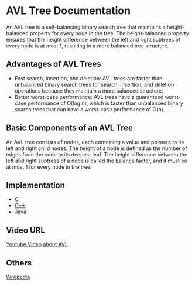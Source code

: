 # AVL Tree Documentation
An AVL tree is a self-balancing binary search tree that maintains a height-balanced property for every node in the tree. The height-balanced property ensures that the height difference between the left and right subtrees of every node is at most 1, resulting in a more balanced tree structure.
## Advantages of AVL Trees

- Fast search, insertion, and deletion: AVL trees are faster than unbalanced binary search trees for search, insertion, and deletion operations because they maintain a more balanced structure.
- Better worst-case performance: AVL trees have a guaranteed worst-case performance of O(log n), which is faster than unbalanced binary search trees that can have a worst-case performance of O(n).


## Basic Components of an AVL Tree

An AVL tree consists of nodes, each containing a value and pointers to its left and right child nodes. The height of a node is defined as the number of edges from the node to its deepest leaf. The height difference between the left and right subtrees of a node is called the balance factor, and it must be at most 1 for every node in the tree. 

## Implementation 
- [C](../../../algorithms/C/tree/avl.c)
- [C++](../../../algorithms/CPlusPlus/Trees/avl.cpp)
- [Java](../../../algorithms/Java/trees/avl.java)

## Video URL
[Youtube Video about AVL](https://www.youtube.com/watch?v=YWqla0UX-38)

## Others
[Wikipedia](https://en.wikipedia.org/wiki/AVL)